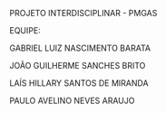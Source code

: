 PROJETO INTERDISCIPLINAR - PMGAS

EQUIPE: 

GABRIEL LUIZ NASCIMENTO BARATA

JOÃO GUILHERME SANCHES BRITO

LAÍS HILLARY SANTOS DE MIRANDA

PAULO AVELINO NEVES ARAUJO